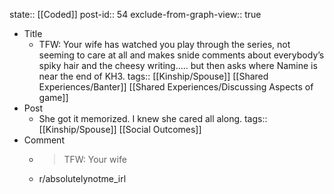 state:: [[Coded]]
post-id:: 54
exclude-from-graph-view:: true

- Title
  - TFW: Your wife has watched you play through the series, not seeming to care at all and makes snide comments about everybody’s spiky hair and the cheesy writing..... but then asks where Namine is near the end of KH3.
    tags:: [[Kinship/Spouse]] [[Shared Experiences/Banter]] [[Shared Experiences/Discussing Aspects of game]]
- Post
  - She got it memorized. I knew she cared all along.
    tags:: [[Kinship/Spouse]] [[Social Outcomes]]
- Comment
  - > TFW: Your wife
  - r/absolutelynotme_irl
